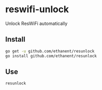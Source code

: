 # reswifi-unlock
Unlock ResWiFi automatically

## Install

```sh
go get -u github.com/ethanent/resunlock
go install github.com/ethanent/resunlock
```

## Use

```sh
resunlock
```
